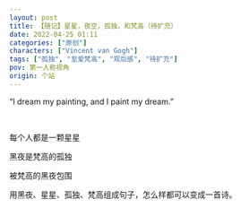 ```yaml
---
layout: post
title: 【随记】星星，夜空，孤独，和梵高（待扩充）
date: 2022-04-25 01:11
categories: ["原创"]
characters: ["Vincent van Gogh"]
tags: ["孤独", "至爱梵高", "观后感", "待扩充"]
pov: 第一人称视角
origin: 个站
---
```


“I dream my painting, and I paint my dream.”

<br>

每个人都是一颗星星

黑夜是梵高的孤独

被梵高的黑夜包围

用黑夜、星星、孤独、梵高组成句子，怎么样都可以变成一首诗。
